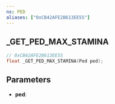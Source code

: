 ```yaml
---
ns: PED
aliases: ["0xCB42AFE2B613EE55"]
---
```

## _GET_PED_MAX_STAMINA

```c
// 0xCB42AFE2B613EE55
float _GET_PED_MAX_STAMINA(Ped ped);
```

## Parameters
* **ped**:
